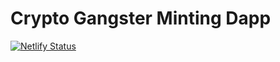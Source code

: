 # Crypto Gangster Minting Dapp

[![Netlify Status](https://api.netlify.com/api/v1/badges/1830154e-3913-40ea-ae35-6533e4dfa5a7/deploy-status)](https://app.netlify.com/sites/ocgangsters/deploys)
